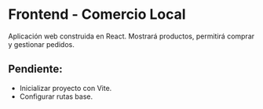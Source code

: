 # Frontend - Comercio Local

Aplicación web construida en React. Mostrará productos, permitirá comprar y gestionar pedidos.

## Pendiente:
- Inicializar proyecto con Vite.
- Configurar rutas base.
